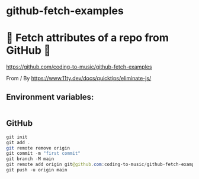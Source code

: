 # github-fetch-examples

# 🚀 Fetch attributes of a repo from GitHub 🚀

https://github.com/coding-to-music/github-fetch-examples

From / By https://www.11ty.dev/docs/quicktips/eliminate-js/

## Environment variables:

```java

```

## GitHub

```java
git init
git add .
git remote remove origin
git commit -m "first commit"
git branch -M main
git remote add origin git@github.com:coding-to-music/github-fetch-examples.git
git push -u origin main
```
